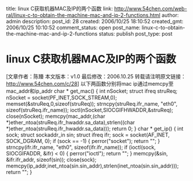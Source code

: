 title: linux C获取机器MAC及IP的两个函数
link: http://www.54chen.com/web-ral/linux-c-to-obtain-the-machine-mac-and-ip-2-functions.html
author: admin
description: 
post_id: 28
created: 2006/10/25 18:10:52
created_gmt: 2006/10/25 10:10:52
comment_status: open
post_name: linux-c-to-obtain-the-machine-mac-and-ip-2-functions
status: publish
post_type: post

# linux C获取机器MAC及IP的两个函数

[文章作者：陈臻 本文版本：v1.0 最后修改：2006.10.25 转载请注明原文链接：<http://www.54chen.com/c/28>] 以下两函数分别将mac ip通过memcpy至mac_addr和ip_addr char * get_mac() { int nSocket; struct ifreq struReq; nSocket = socket(PF_INET,SOCK_STREAM,0); memset(&struReq,0,sizeof(struReq)); strncpy(struReq.ifr_name, "eth0", sizeof(struReq.ifr_name)); ioctl(nSocket,SIOCGIFHWADDR,&struReq); close(nSocket); memcpy(mac_addr,(char *)ether_ntoa(struReq.ifr_hwaddr.sa_data),strlen((char *)ether_ntoa(struReq.ifr_hwaddr.sa_data))); return 0; } char * get_ip() { int sock; struct sockaddr_in sin; struct ifreq ifr; sock = socket(AF_INET, SOCK_DGRAM, 0); if (sock == -1) { perror("socket"); return ""; } strncpy(ifr.ifr_name, "eth0", sizeof(ifr.ifr_name)); if (ioctl(sock, SIOCGIFADDR, &ifr) < 0) { perror("ioctl"); return ""; } memcpy(&sin, &ifr.ifr_addr, sizeof(sin)); close(sock); memcpy(ip_addr,inet_ntoa(sin.sin_addr),strlen(inet_ntoa(sin.sin_addr))); return ""; }